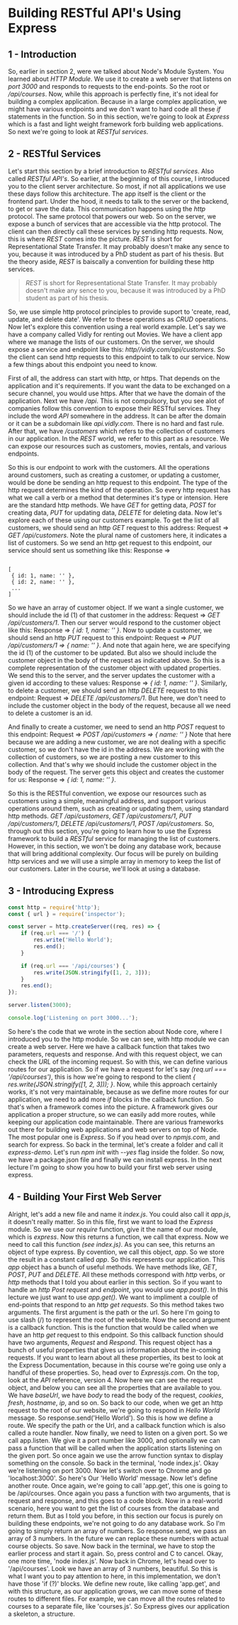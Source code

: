 # Building RESTful API's Using Express

## 1 - Introduction

So, earlier in section 2, were we talked about Node's Module System. You learned about *HTTP Module*. We use it to create a web server that listens on *port 3000* and responds to requests to the end-points. So the root or */api/courses*. Now, while this approach is perfectly fine, it's not ideal for building a complex application. Because in a large complex application, we might have various endpoints and we don't want to hard code all these *if* statements in the function. So in this section, we're going to look at *Express* which is a fast and light weight framework forb building web applications. So  next we're going to look at *RESTful services*.

## 2 - RESTful Services

Let's start this section by a brief introduction to *RESTful services*. Also called *RESTful API's*. So earlier, at the beginning of this course, I introduced you to the client server architecture. So most, if not all applications we use these
days follow this architecture. The app itself is the client or the frontend part. Under the hood, it needs to talk to the
server or the backend, to get or save the data. This communication happens using the *http* protocol. The same protocol that powers our web. So on the server, we expose a bunch of services that are accessible via the http protocol. The client can then directly call these services by sending http requests. Now, this is where *REST* comes into the picture. *REST* is short for Representational State Transfer. It may probably doesn't make any sence to you, because it was introduced by a PhD student as part of his thesis. But the theory aside, *REST* is baiscally a convention for building these http services.

> *REST* is short for Representational State Transfer. It may probably doesn't make any sence to you, because it was introduced by a PhD student as part of his thesis.

So, we use simple http protocol principles to provide suport to 'create, read, update, and delete date'. We refer to these operations as *CRUD* operations. Now let's explore this convention using a real world example. Let's say we have a company called Vidly for renting out Movies. We have a client app where we manage the lists of our customers. On the server, we should expose a service and endpoint like this: *http//vidly.com/api/customers*. So the client can send http requests to this endpoint to talk to our service. Now a few things about this endpoint you need to know.

First of all, the address can start with http, or https. That depends on the application and it's requirements. If you want the data to be exchanged on a secure channel, you would use https. After that we have the domain of the application. Next we have */api*. This is not compulsory, but you see alot of companies follow this convention to expose their RESTful services. They include the word *API* somewhere in the address. It can be after the domain or it can be a *sub*domain like *api.vidly.com*. There is no hard and fast rule. After that, we have */customers* which refers to the collection of customers in our application. In the *REST* world, we refer to this part as a resource. We can expose our resources such as customers, movies, rentals, and various endpoints.

So this is our endpoint to work with the customers. All the operations around customers, such as creating a customer, or updating a customer, would be done be sending an http request to this endpoint. The type of the http request determines the kind of the operation. So every http request has what we call a verb or a method that determines it's type or intension. Here are the standard http methods. We have *GET* for getting data, *POST* for creating data, *PUT* for updating data, *DELETE* for deleting data. Now let's explore each of these using our customers example. To get the list of all customers, we should send an http *GET* request to this address: Request => *GET /api/customers*. Note the plural name of customers here, it indicates a list of customers. So we send an http get request to this endpoint, our service should sent us something like this: Response =>

```javasript

[
 { id: 1, name: '' },
 { id: 2, name: '' },
 ...  
]

```

So we have an array of customer object. If we want a single customer, we should include the id (1) of that customer in the address: Request => *GET /api/customers/1*. Then our server would respond to the customer object like this: Response => *{ id: 1, name: '' }*. Now to update a customer, we should send an http *PUT* request to this endpoint: Request => *PUT /api/customers/1 => { name: '' }*. And note that again here, we are specifying the id (1) of the customer to be updated. But also we should include the customer object in the body of the request as indicated above. So this is a complete representation of the customer object with updated properties. We send this to the server, and the server updates the customer with a given id according to these values: Response => *{ id: 1, name: '' }*. Similarly, to delete a customer, we should send an http *DELETE* request to this endpoint: Request => *DELETE /api/customers/1*. But here, we don't need to include the customer object in the body of the request, because all we need to delete a customer is an id.

And finally to create a customer, we need to send an http *POST* request to this endpoint: Request => *POST /api/customers => { name: '' }* Note that here because we are adding a new customer, we are not dealing with a specific customer, so we don't have the id in the address. We are working with the collection of customers, so we are posting a new customer to this collection. And that's why we should include the customer object in the body of the request. The server gets this object and creates the customer for us: Response => *{ id: 1, name: '' }*.

So this is the RESTful convention, we expose our resources such as customers using a simple, meaningful address, and support various operations around them, such as creating or updating them, using standard http methods. *GET /api/customers*, *GET /api/customers/1*, *PUT /api/customers/1*, *DELETE /api/customers/1*, *POST /api/customers*. So, through out this section, you're going to learn how to use the Express framework to build a *RESTful* service for managing the list of customers. However, in this section, we won't be doing any database work, because that will bring additional complexity. Our focus will be purely on building http services and we will use a simple array in memory to keep the list of our customers. Later in the course, we'll look at using a database.

## 3 - Introducing Express

```javascript
const http = require('http');
const { url } = require('inspector');

const server = http.createServer((req, res) => {
    if (req.url === '/') {
        res.write('Hello World');
        res.end();
    }

    if (req.url === '/api/courses') {
        res.write(JSON.stringify([1, 2, 3]));
    }
    res.end();
});

server.listen(3000);

console.log('Listening on port 3000...');
```

So here's the code that we wrote in the section about Node core, where I introduced you to the http module. So we can see,
with http module we can create a web server. Here we have a callback function that takes two parameters, requests and
response. And with this request object, we can check the *URL* of the incoming request. So with this, we can define various
routes for our application. So if we have a request for let's say *(req.url === '/api/courses')*, this is how we're going
to respond to the client *{ res.write(JSON.stringify([1, 2, 3])); }*. Now, while this approach certainly works, it's not
very maintainable, because as we define more routes for our application, we need to add more *if* blocks in the callback
function. So that's when a framework comes into the picture. A framework gives our application a proper structure, so we
can easily add more routes, while keeping our application code maintainable. There are various frameworks out there for
building web applications and web servers on top of Node. The most popular one is *Express*. So if you head over to *npmjs.com*, and search for express. So back in the terminal, let's create a folder and call it *express-demo*. Let's run *npm init* with *--yes* flag inside the folder. So now, we have a package.json file and finally we can install express. In the next lecture I'm going to show you how to build your first web server using express.

## 4 - Building Your First Web Server

Alright, let's add a new file and name it *index.js*. You could also call it *app.js*, it doesn't really matter. So in this file, first we want to load the *Express* module. So we use our *require* function, give it the name of our module, which is *express*. Now this returns a function, we call that express. Now we need to call this function *(see index.js)*. As you can see, this returns an object of type express. By covention, we call this object, *app*. So we store the result in a constant called *app*. So this represents our application. This *app* object has a bunch of useful methods. We have methods like, *GET*, *POST*, *PUT* and *DELETE*. All these methods correspond with *http* verbs, or *http* methods that I told you about earlier in this section. So if you want to handle an *http Post request* and *endpoint*, you would use *app.post()*. In this lecture we just want to use *app.get()*. We want to impliment a coulple of end-points that respond to an *http get requests*. So this method takes two arguments. The first argument is the path or the url. So here I'm going to use slash (/) to represent the root of the website. Now the second argument is a callback function. This is the function that would be called when we have an http *get* request to this endpoint. So this callback function should have two arguments, *Request* and *Respond*.
This request object has a bunch of useful properties that gives us information about the in-coming requests. If you want to learn about all these properties, its best to look at the Express Documentation, because in this course we're going use
only a handful of these properties. So, head over to *Expressjs.com*. On the top, look at the *API* reference, version 4. Now here we can see the request object, and below you can see all the properties that are available to you. We have *baseUrl*, we have *body* to read the body of the request, *cookies*, *fresh*, *hostname*, *ip*, and so on. So back to our code, when we get an http request to the root of our website, we're going to respond in *Hello World* message.
So response.send('Hello World'). So this is how we define a route. We specify the path or the Url, and a callback function
which is also called a route handler. Now finally, we need to listen on a given port. So we call app.listen. We give it a
port number like 3000, and optionally we can pass a function that will be called when the application starts listening on
the given port. So once again we use the arrow function syntax to display something on the console. So back in the terminal,
'node index.js'. Okay we're listening on port 3000. Now let's switch over to Chrome and go 'localhost:3000'. So here's Our
'Hello World' message. Now let's define another route.
Once again, we're going to call 'app.get', this one is going to be /api/courses. Once again you pass a function with two
arguments, that is request and response, and this goes to a code block. Now in a real-world scenario, here you want to
get the list of courses from the database and return them. But as I told you before, in this section our focus is purely
on building these endpoints, we're not going to do any database work. So I'm going to simply return an array of numbers.
So response.send, we pass an array of 3 numbers. In the future we can replace these numbers with actual course objects.
So save. Now back in the terminal, we have to stop the earlier process and start it again. So, press control and C to 
cancel. Okay, one more time, 'node index.js'. Now back in Chrome, let's head over to '/api/courses'. Look we have an array of
3 numbers, beautiful. So this is what I want you to pay attention to here, in this implementation, we don't have those
'if (?)' blocks. We define new route, like calling 'app.get', and with this structure, as our application grows, we can
move some of these routes to different files. For example, we can move all the routes related to courses to a separate
file, like 'courses.js'. So Express gives our application a skeleton, a structure.

